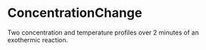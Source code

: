# ConcentrationChange

Two concentration and temperature profiles over 2 minutes of an exothermic reaction.
